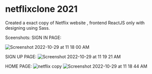 # netflixclone 2021

Created a  exact copy of Netflix website , frontend ReactJS only with designing using Sass.

Sceenshots:
SIGN IN PAGE:

![Screenshot 2022-10-29 at 11 18 00 AM](https://github.com/gerapratik/netflixclone/assets/85092790/7522185e-8789-4777-8f88-67c821f86cdf)


SIGN UP PAGE:
![Screenshot 2022-10-29 at 11 19 21 AM](https://github.com/gerapratik/netflixclone/assets/85092790/79e822e2-6cc0-4a94-9716-e7215ca9a686)

HOME PAGE:
![netflix copy](https://github.com/gerapratik/netflixclone/assets/85092790/5d382124-2c9f-48ee-b715-3b865bc06d97)
![Screenshot 2022-10-29 at 11 18 44 AM](https://github.com/gerapratik/netflixclone/assets/85092790/0b13c757-c592-4579-8621-b37098fd061f)

